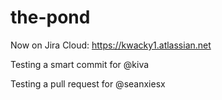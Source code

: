 # the-pond

Now on Jira Cloud: https://kwacky1.atlassian.net

Testing a smart commit for @kiva

Testing a pull request for @seanxiesx
